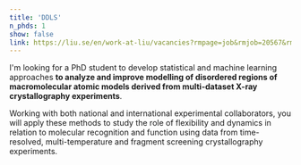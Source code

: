 ```yaml
---
title: 'DDLS'
n_phds: 1
show: false
link: https://liu.se/en/work-at-liu/vacancies?rmpage=job&rmjob=20567&rmlang=UK
---
```


I'm looking for a PhD student to develop statistical and machine learning approaches **to analyze and improve modelling of disordered regions of macromolecular atomic models derived from multi-dataset X-ray crystallography experiments**. 

Working with both national and international experimental collaborators, you will apply these methods to study the role of flexibility and dynamics in relation to molecular recognition and function using data from time-resolved, multi-temperature and fragment screening crystallography experiments. 